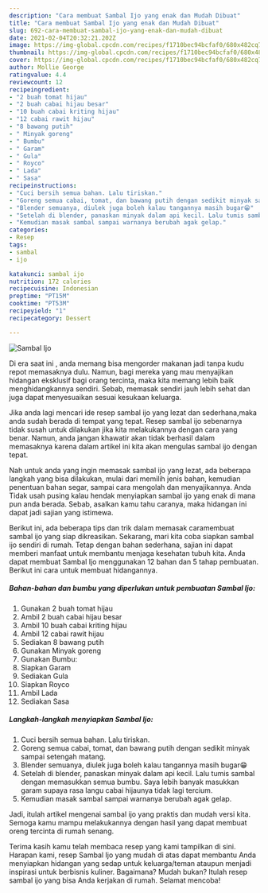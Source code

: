 ```yaml
---
description: "Cara membuat Sambal Ijo yang enak dan Mudah Dibuat"
title: "Cara membuat Sambal Ijo yang enak dan Mudah Dibuat"
slug: 692-cara-membuat-sambal-ijo-yang-enak-dan-mudah-dibuat
date: 2021-02-04T20:32:21.202Z
image: https://img-global.cpcdn.com/recipes/f1710bec94bcfaf0/680x482cq70/sambal-ijo-foto-resep-utama.jpg
thumbnail: https://img-global.cpcdn.com/recipes/f1710bec94bcfaf0/680x482cq70/sambal-ijo-foto-resep-utama.jpg
cover: https://img-global.cpcdn.com/recipes/f1710bec94bcfaf0/680x482cq70/sambal-ijo-foto-resep-utama.jpg
author: Mollie George
ratingvalue: 4.4
reviewcount: 12
recipeingredient:
- "2 buah tomat hijau"
- "2 buah cabai hijau besar"
- "10 buah cabai kriting hijau"
- "12 cabai rawit hijau"
- "8 bawang putih"
- " Minyak goreng"
- " Bumbu"
- " Garam"
- " Gula"
- " Royco"
- " Lada"
- " Sasa"
recipeinstructions:
- "Cuci bersih semua bahan. Lalu tiriskan."
- "Goreng semua cabai, tomat, dan bawang putih dengan sedikit minyak sampai setengah matang."
- "Blender semuanya, diulek juga boleh kalau tangannya masih bugar😁"
- "Setelah di blender, panaskan minyak dalam api kecil. Lalu tumis sambal dengan memasukkan semua bumbu. Saya lebih banyak masukkan garam supaya rasa langu cabai hijaunya tidak lagi tercium."
- "Kemudian masak sambal sampai warnanya berubah agak gelap."
categories:
- Resep
tags:
- sambal
- ijo

katakunci: sambal ijo 
nutrition: 172 calories
recipecuisine: Indonesian
preptime: "PT15M"
cooktime: "PT53M"
recipeyield: "1"
recipecategory: Dessert

---
```



![Sambal Ijo](https://img-global.cpcdn.com/recipes/f1710bec94bcfaf0/680x482cq70/sambal-ijo-foto-resep-utama.jpg)

Di era  saat ini , anda memang bisa mengorder makanan jadi tanpa kudu repot memasaknya dulu. Namun, bagi mereka yang mau menyajikan hidangan eksklusif bagi orang tercinta, maka kita memang lebih baik menghidangkannya sendiri. Sebab, memasak sendiri jauh lebih sehat dan juga dapat menyesuaikan sesuai kesukaan keluarga.

Jika anda lagi mencari ide resep sambal ijo yang lezat dan sederhana,maka anda sudah berada di tempat yang tepat. Resep sambal ijo  sebenarnya tidak susah untuk dilakukan jika kita melakukannya dengan cara yang benar. Namun, anda jangan khawatir akan tidak berhasil dalam memasaknya 
karena dalam artikel ini kita akan mengulas sambal ijo dengan tepat.  



Nah untuk anda yang ingin memasak sambal ijo yang lezat, ada beberapa langkah yang bisa dilakukan, mulai dari memilih jenis bahan, kemudian penentuan bahan segar, sampai cara mengolah dan menyajikannya. Anda Tidak usah pusing kalau hendak menyiapkan sambal ijo yang enak di mana pun anda berada. Sebab, asalkan kamu  tahu caranya, maka hidangan ini dapat jadi sajian yang istimewa.

Berikut ini, ada beberapa tips dan trik dalam memasak caramembuat sambal ijo yang siap dikreasikan. Sekarang, mari kita coba siapkan sambal ijo sendiri di rumah. Tetap dengan bahan sederhana, sajian ini dapat memberi manfaat untuk membantu menjaga kesehatan tubuh kita. Anda dapat membuat Sambal Ijo menggunakan 12 bahan dan 5 tahap pembuatan. Berikut ini cara untuk membuat hidangannya.

<!--inarticleads1-->

##### Bahan-bahan dan bumbu yang diperlukan untuk pembuatan Sambal Ijo:

1. Gunakan 2 buah tomat hijau
1. Ambil 2 buah cabai hijau besar
1. Ambil 10 buah cabai kriting hijau
1. Ambil 12 cabai rawit hijau
1. Sediakan 8 bawang putih
1. Gunakan  Minyak goreng
1. Gunakan  Bumbu:
1. Siapkan  Garam
1. Sediakan  Gula
1. Siapkan  Royco
1. Ambil  Lada
1. Sediakan  Sasa




<!--inarticleads2-->

##### Langkah-langkah menyiapkan Sambal Ijo:

1. Cuci bersih semua bahan. Lalu tiriskan.
1. Goreng semua cabai, tomat, dan bawang putih dengan sedikit minyak sampai setengah matang.
1. Blender semuanya, diulek juga boleh kalau tangannya masih bugar😁
1. Setelah di blender, panaskan minyak dalam api kecil. Lalu tumis sambal dengan memasukkan semua bumbu. Saya lebih banyak masukkan garam supaya rasa langu cabai hijaunya tidak lagi tercium.
1. Kemudian masak sambal sampai warnanya berubah agak gelap.




Jadi, itulah artikel mengenai  sambal ijo  yang praktis dan mudah versi kita. Semoga kamu mampu melakukannya dengan hasil yang dapat membuat oreng tercinta di rumah senang. 

Terima kasih kamu telah membaca resep yang kami tampilkan di sini. Harapan kami, resep  Sambal Ijo yang mudah di atas dapat membantu Anda menyiapkan hidangan yang sedap untuk keluarga/teman ataupun menjadi inspirasi untuk berbisnis kuliner. Bagaimana? Mudah bukan? Itulah resep sambal ijo yang bisa Anda kerjakan di rumah. Selamat mencoba!

